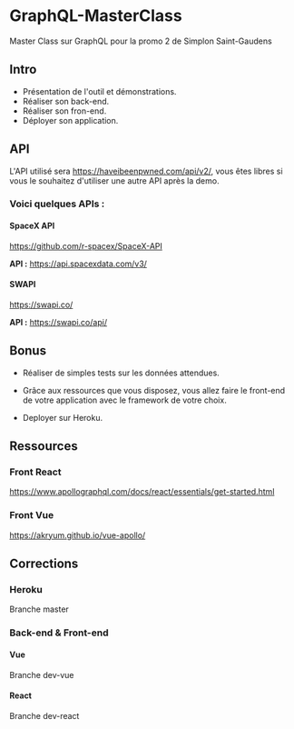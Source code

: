 # GraphQL-MasterClass
Master Class sur GraphQL pour la promo 2 de Simplon Saint-Gaudens

## Intro 

* Présentation de l'outil et démonstrations.
* Réaliser son back-end.
* Réaliser son fron-end.
* Déployer son application.

## API

L'API utilisé sera https://haveibeenpwned.com/api/v2/, vous êtes libres si vous le souhaitez d'utiliser une autre API après la demo.

### Voici quelques APIs :

#### SpaceX API
https://github.com/r-spacex/SpaceX-API

**API :** https://api.spacexdata.com/v3/

#### SWAPI 
https://swapi.co/

**API :** https://swapi.co/api/

## Bonus

* Réaliser de simples tests sur les données attendues.

* Grâce aux ressources que vous disposez, vous allez faire le front-end de votre application avec le framework de votre choix.

* Deployer sur Heroku.

## Ressources

### Front React
https://www.apollographql.com/docs/react/essentials/get-started.html

### Front Vue
https://akryum.github.io/vue-apollo/

## Corrections 

### Heroku

Branche master

### Back-end & Front-end

#### Vue 

Branche dev-vue

#### React

Branche dev-react